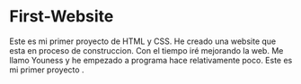 # First-Website
Este es mi primer proyecto de HTML y CSS. He creado una website que esta en proceso de construccion. Con el tiempo iré mejorando la web.
Me llamo Youness y he empezado a programa hace relativamente poco. Este es mi primer proyecto .

